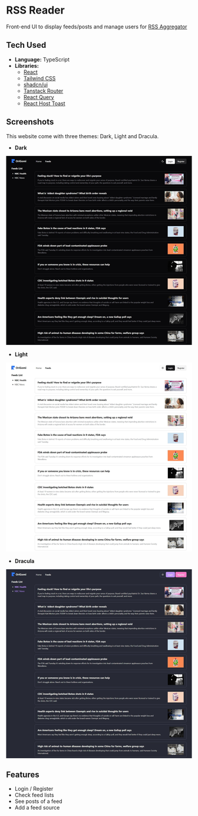 # RSS Reader

Front-end UI to display feeds/posts and manage users for [RSS Aggregator](https://github.com/tientrinh21/rssagg)

## Tech Used

- **Language:** TypeScript
- **Libraries:**
  - [React](https://react.dev/)
  - [Tailwind CSS](https://tailwindcss.com/)
  - [shadcn/ui](https://ui.shadcn.com/)
  - [Tanstack Router](https://tanstack.com/router/)
  - [React Query](https://tanstack.com/query/)
  - [React Host Toast](https://react-hot-toast.com/)

## Screenshots

This website come with three themes: Dark, Light and Dracula.

- **Dark**

![Origomi Dark](./screenshots/origomi-dark.jpeg)

- **Light**

![Origomi Light](./screenshots/origomi-light.jpeg)

- **Dracula**

![Origomi Dracula](./screenshots/origomi-dracula.jpeg)

## Features

- Login / Register
- Check feed lists
- See posts of a feed
- Add a feed source
